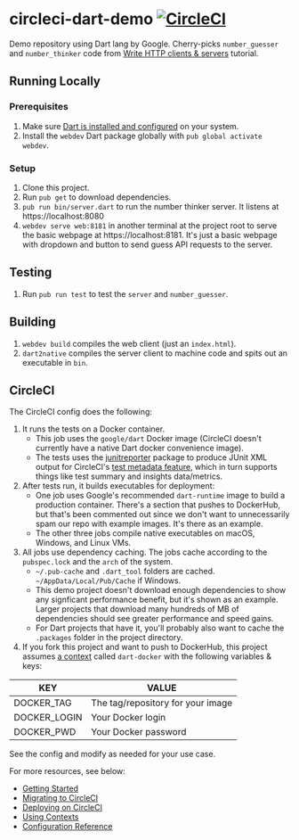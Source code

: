 # circleci-dart-demo [![CircleCI](https://circleci.com/gh/CircleCI-Public/circleci-dart-demo.svg?style=shield)](https://app.circleci.com/pipelines/github/CircleCI-Public)


Demo repository using Dart lang by Google. Cherry-picks `number_guesser` and `number_thinker` code from [Write HTTP clients & servers](https://dart.dev/tutorials/server/httpserver) tutorial.

## Running Locally

### Prerequisites
1. Make sure [Dart is installed and configured](https://dart.dev/get-dart) on your system.
1. Install the `webdev` Dart package globally with `pub global activate webdev`.

### Setup
1. Clone this project.
1. Run `pub get` to download dependencies.
1. `pub run bin/server.dart` to run the number thinker server. It listens at https://localhost:8080
1. `webdev serve web:8181` in another terminal at the project root to serve the basic webpage at https://localhost:8181. It's just a basic webpage with dropdown and button to send guess API requests to the server.

## Testing
1. Run `pub run test` to test the `server` and `number_guesser`.

## Building
1. `webdev build` compiles the web client (just an `index.html`).
1. `dart2native` compiles the server client to machine code and spits out an executable in `bin`.

## CircleCI
The CircleCI config does the following:

1. It runs the tests on a Docker container.
    - This job uses the `google/dart` Docker image (CircleCI doesn't currently have a native Dart docker convenience image).
    - The tests uses the [junitreporter](https://pub.dev/packages/junitreport) package to produce JUnit XML output for CircleCI's [test metadata feature](https://circleci.com/docs/2.0/collect-test-data/), which in turn supports things like test summary and insights data/metrics.
1. After tests run, it builds executables for deployment:
    - One job uses Google's recommended `dart-runtime` image to build a production container. There's a section that pushes to DockerHub, but that's been commented out since we don't want to unnecessarily spam our repo with example images. It's there as an example.
    - The other three jobs compile native executables on macOS, Windows, and Linux VMs.
1. All jobs use dependency caching. The jobs cache according to the `pubspec.lock` and the `arch` of the system.
    - `~/.pub-cache` and `.dart_tool` folders are cached. `~/AppData/Local/Pub/Cache` if Windows.
    - This demo project doesn't download enough dependencies to show any signficant performance benefit, but it's shown as an example. Larger projects that download many hundreds of MB of dependencies should see greater performance and speed gains.
    - For Dart projects that have it, you'll probably also want to cache the `.packages` folder in the project directory.
1. If you fork this project and want to push to DockerHub, this project assumes [a context](https://circleci.com/docs/2.0/contexts/) called `dart-docker` with the following variables & keys:

KEY           | VALUE
--------------|-----------------------------------
DOCKER_TAG    | The tag/repository for your image
DOCKER_LOGIN  | Your Docker login
DOCKER_PWD    | Your Docker password

See the config and modify as needed for your use case.

For more resources, see below:
- [Getting Started](https://circleci.com/docs/2.0/getting-started/#section=getting-started)
- [Migrating to CircleCI](https://circleci.com/docs/2.0/migration-intro/#section=getting-started)
- [Deploying on CircleCI](https://circleci.com/docs/2.0/deployment-integrations/#section=deployment)
- [Using Contexts](https://circleci.com/docs/2.0/contexts/)
- [Configuration Reference](https://circleci.com/docs/2.0/configuration-reference/#section=configuration)
